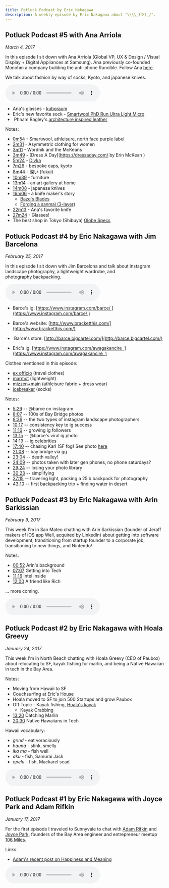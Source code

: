 ```yaml
---
title: Potluck Podcast by Eric Nakagawa
description: A weekly episode by Eric Nakagawa about ¯\\\\_(ツ)_/¯.
---
```


<style>
	audio::-internal-media-controls-download-button {
	    display:none;
	}

	audio::-webkit-media-controls-enclosure {
	    overflow:hidden;
	}

	audio::-webkit-media-controls-panel {
	    width: calc(100% + 30px); /* Adjust as needed */
	}
</style>

## Potluck Podcast #5 with Ana Arriola ##
_March 4, 2017_

In this episode I sit down with Ana Arriola (Global VP, UX & Design / Visual Display + Digital Appliances at Samsung). Ana previously co-founded Monohm a company building the anti-phone Runcible. Follow Ana [here](https://twitter.com/arriola ).

We talk about fashion by way of socks, Kyoto, and japanese knives.

<audio id="1c1543f3c80668875ee18e83896c8743b24e547b.mp3" ontimeupdate="updateOffset('1c1543f3c80668875ee18e83896c8743b24e547b.mp3')" controls >
	<source src="http://podswell.com/redirect/podswell/sha/1c1543f3c80668875ee18e83896c8743b24e547b.mp3?name=potluck"
	type="audio/mp3" />
</audio>

* Ana's glasses - [kuboraum](https://www.instagram.com/kuboraum/)
* Eric's new favorite sock - [Smartwool PhD Run Ultra Light Micro](http://www.smartwool.com/shop/mens-phd-run-ultra-light-micro-socks-sw0sw148)
*  Phnam Bagley's [architecture inspired leather](https://www.instagram.com/eternalluxe/)

Notes:

* <a href="#" onClick="jumpStr('1c1543f3c80668875ee18e83896c8743b24e547b.mp3', '0:54')">0m54</a> - Smartwool, athleisure, north face purple label 
* <a href="#" onClick="jumpStr('1c1543f3c80668875ee18e83896c8743b24e547b.mp3', '2:31')">2m31</a> - Asymmetric clothing for women 
* <a href="#" onClick="jumpStr('1c1543f3c80668875ee18e83896c8743b24e547b.mp3', '3:11')">3m11</a> - Wordnik and the McKeans 
* <a href="#" onClick="jumpStr('1c1543f3c80668875ee18e83896c8743b24e547b.mp3', '3:49')">3m49</a> - [Dress A Day](https://dressaday.com/ by Erin McKean )
* <a href="#" onClick="jumpStr('1c1543f3c80668875ee18e83896c8743b24e547b.mp3', '5:24')">5m24</a> - [Divka](https://www.instagram.com/divkanet/)
* <a href="#" onClick="jumpStr('1c1543f3c80668875ee18e83896c8743b24e547b.mp3', '7:26')">7m26</a> - bespoke caps, kyoto 
* <a href="#" onClick="jumpStr('1c1543f3c80668875ee18e83896c8743b24e547b.mp3', '8:44')">8m44</a> - 深い (fukui) 
* <a href="#" onClick="jumpStr('1c1543f3c80668875ee18e83896c8743b24e547b.mp3', '10:39')">10m39</a> - furniture 
* <a href="#" onClick="jumpStr('1c1543f3c80668875ee18e83896c8743b24e547b.mp3', '13:14')">13m14</a> - an art gallery at home 
* <a href="#" onClick="jumpStr('1c1543f3c80668875ee18e83896c8743b24e547b.mp3', '14:08')">14m08</a> - japanese knives
* <a href="#" onClick="jumpStr('1c1543f3c80668875ee18e83896c8743b24e547b.mp3', '16:06')">16m06</a> - a knife maker's story
	* [Baze's Blades](https://www.instagram.com/bazesblades/) 
	* [Forging a sanmai (3-layer)](https://www.instagram.com/p/BGrLCBhMZvP/?taken-by=bazesblades)
* <a href="#" onClick="jumpStr('1c1543f3c80668875ee18e83896c8743b24e547b.mp3', '22m13')">22m13</a> - Ana's favorite knife
* <a href="#" onClick="jumpStr('1c1543f3c80668875ee18e83896c8743b24e547b.mp3', '27m24')">27m24</a> - Glasses!
* The best shop in Tokyo (Shibuya) [Globe Specs](http://www.globespecs.co.jp/)

## Potluck Podcast #4 by Eric Nakagawa with Jim Barcelona ##
_February 25, 2017_

In this episode I sit down with Jim Barcelona and talk about instagram landscape photography, a lightweight wardrobe, and photography backpacking.

<audio id="fd06c6bd6b1bb6f16d46ad96fdfb92e4e4ae3201.mp3" ontimeupdate="updateOffset('fd06c6bd6b1bb6f16d46ad96fdfb92e4e4ae3201.mp3')" controls >
	<source src="http://podswell.com/redirect/podswell/sha/fd06c6bd6b1bb6f16d46ad96fdfb92e4e4ae3201.mp3?name=potluck"
	type="audio/mp3" />
</audio>

* Barce's ig: [https://www.instagram.com/barce/ ](https://www.instagram.com/barce/ )
* Barce's website: [http://www.bracketthis.com/](http://www.bracketthis.com/)
*  Barce's store: [http://barce.bigcartel.com/](http://barce.bigcartel.com/)

* Eric's ig: [https://www.instagram.com/awagakancire  ](https://www.instagram.com/awagakancire  )

Clothes mentioned in this episode:
* [ex officio](https://exofficio.com/) (travel clothes) 
* [marmot](http://marmot.com/) (lightweight)
* [mizzen+main](https://www.mizzenandmain.com) (athleisure fabric + dress wear)
* [icebreaker](http://www.icebreaker.com/en/mens-socks ) (socks)

Notes:

* <a href="#" onClick="jumpStr('fd06c6bd6b1bb6f16d46ad96fdfb92e4e4ae3201.mp3', '5:29')">5:29</a> -- @barce on instagram 
* <a href="#" onClick="jumpStr('fd06c6bd6b1bb6f16d46ad96fdfb92e4e4ae3201.mp3', '8:07')">8:07</a> -- 100s of Bay Bridge photos
* <a href="#" onClick="jumpStr('fd06c6bd6b1bb6f16d46ad96fdfb92e4e4ae3201.mp3', '8:36')">8:36</a> -- the two types of instagram landscape photographers 
* <a href="#" onClick="jumpStr('fd06c6bd6b1bb6f16d46ad96fdfb92e4e4ae3201.mp3', '10:17')">10:17</a> -- consistency key to ig success 
* <a href="#" onClick="jumpStr('fd06c6bd6b1bb6f16d46ad96fdfb92e4e4ae3201.mp3', '11:16')">11:16</a> -- growing ig followers 
* <a href="#" onClick="jumpStr('fd06c6bd6b1bb6f16d46ad96fdfb92e4e4ae3201.mp3', '13:15')">13:15</a> -- @barce's viral ig photo 
* <a href="#" onClick="jumpStr('fd06c6bd6b1bb6f16d46ad96fdfb92e4e4ae3201.mp3', '14:19')">14:19</a> -- ig celebrities 
* <a href="#" onClick="jumpStr('fd06c6bd6b1bb6f16d46ad96fdfb92e4e4ae3201.mp3', '17:40')">17:40</a> -- chasing Karl (SF fog) See photo [here](http://barce.bigcartel.com/product/the-bridge-in-fog )
* <a href="#" onClick="jumpStr('fd06c6bd6b1bb6f16d46ad96fdfb92e4e4ae3201.mp3', '21:08')">21:08</a> -- bay bridge via gg 
* <a href="#" onClick="jumpStr('fd06c6bd6b1bb6f16d46ad96fdfb92e4e4ae3201.mp3', '23:04')">23:04</a> -- death valley! 
* <a href="#" onClick="jumpStr('fd06c6bd6b1bb6f16d46ad96fdfb92e4e4ae3201.mp3', '24:09')">24:09</a> -- photos taken with later gen phones, no phone saturdays? 
* <a href="#" onClick="jumpStr('fd06c6bd6b1bb6f16d46ad96fdfb92e4e4ae3201.mp3', '29:24')">29:24</a> -- losing your photo library 
* <a href="#" onClick="jumpStr('fd06c6bd6b1bb6f16d46ad96fdfb92e4e4ae3201.mp3', '30:23')">30:23</a> -- simplifying 
* <a href="#" onClick="jumpStr('fd06c6bd6b1bb6f16d46ad96fdfb92e4e4ae3201.mp3', '37:15')">37:15</a> -- traveling light, packing a 25lb backpack for photography 
* <a href="#" onClick="jumpStr('fd06c6bd6b1bb6f16d46ad96fdfb92e4e4ae3201.mp3', '43:10')">43:10</a> -- first backpacking trip + finding water in desert

## Potluck Podcast #3 by Eric Nakagawa with Arin Sarkissian ##
_February 9, 2017_

This week I'm in San Mateo chatting with Arin Sarkissian (founder of Jeraff makers of iOS app Well, acquired by LinkedIn) about getting into software development, transitioning from startup founder to a corporate job, transitioning to new things, and Nintendo!

Notes:

* <a href="#" onClick="jumpStr('f05db2174f60f6bd9a9cb73bc9488427803fc54d.mp3', '00:52')">00:52</a> Arin's background
* <a href="#" onClick="jumpStr('f05db2174f60f6bd9a9cb73bc9488427803fc54d.mp3', '07:07')">07:07</a> Getting into Tech
* <a href="#" onClick="jumpStr('f05db2174f60f6bd9a9cb73bc9488427803fc54d.mp3', '11:16')">11:16</a> Intel inside
* <a href="#" onClick="jumpStr('f05db2174f60f6bd9a9cb73bc9488427803fc54d.mp3', '12:00')">12:00</a> A friend like Rich

... more coming.

<audio class="player" id="f05db2174f60f6bd9a9cb73bc9488427803fc54d.mp3" ontimeupdate="updateOffset('f05db2174f60f6bd9a9cb73bc9488427803fc54d.mp3')" controls>
	<source src="http://feed.potluckpodcast.com/redirect/potluck/sha/f05db2174f60f6bd9a9cb73bc9488427803fc54d.mp3"
	        type="audio/mp3"
	         />
	Your browser does not implement html5 audio.
</audio>



## Potluck Podcast #2 by Eric Nakagawa with Hoala Greevy ##
_January 24, 2017_

This week I'm in North Beach chatting with Hoala Greevy (CEO of Paubox) about relocating to SF, kayak fishing for marlin, and being a Native Hawaiian in tech in the Bay Area.

Notes:

* Moving from Hawaii to SF
* Couchsurfing at Eric's House
* Hoala moved to SF to join 500 Startups and grow Paubox
* Off Topic - Kayak fishing, [Hoala's kayak](http://www.austinkayak.com/products/22193/Ocean-Kayak-Trident-13-Angler-Kayak-2017.html)
	* Kayak Crabbing
* <a href="#" onClick="jumpStr('a54f4cd217a93f37715f8a68f1f88c3af0bd25cc.mp3', '13:20')">13:20</a> Catching Marlin
* <a href="#" onClick="jumpStr('a54f4cd217a93f37715f8a68f1f88c3af0bd25cc.mp3', '20:30')">20:30</a> Native Hawaiians in Tech

Hawaii vocabulary:

* _grind_ - eat voraciously
* _hauna_ - stink, smelly
* _ika ma_ - fish well
* _aku_ - fish, Samurai Jack
* _opelu_ - fish, Mackarel scad

<audio class="player" id="a54f4cd217a93f37715f8a68f1f88c3af0bd25cc.mp3" ontimeupdate="updateOffset('a54f4cd217a93f37715f8a68f1f88c3af0bd25cc.mp3')" controls>
	<source src="http://feed.potluckpodcast.com/redirect/potluck/sha/a54f4cd217a93f37715f8a68f1f88c3af0bd25cc.mp3"
	        type="audio/mp3"
	         />
	Your browser does not implement html5 audio.
</audio>

## Potluck Podcast #1 by Eric Nakagawa with Joyce Park and Adam Rifkin ##
_January 17, 2017_

For the first episode I traveled to Sunnyvale to chat with [Adam Rifkin](http://twitter.com/ifindkarma) and [Joyce Park](http://twitter.com/troutgirl), founders of the Bay Area engineer and entrepreneur meetup [106 Miles](https://www.meetup.com/106miles/).

Links:

* [Adam's recent post on Happiness and Meaning](https://medium.com/@ifindkarma/panda-notes-on-happiness-and-meaning-394b074a0742#.8oe2yh65x)

<audio class="player" id="1bb9746929110b675b8bdaa2c466bd18b2d82b57.mp3" ontimeupdate="updateOffset('1bb9746929110b675b8bdaa2c466bd18b2d82b57.mp3')" controls>
	<source src="http://feed.potluckpodcast.com/redirect/potluck/sha/1bb9746929110b675b8bdaa2c466bd18b2d82b57.mp3"
	        type="audio/mp3"
	         />
	Your browser does not implement html5 audio.
</audio>
	
<script>
  (function(i,s,o,g,r,a,m){i['GoogleAnalyticsObject']=r;i[r]=i[r]||function(){
  (i[r].q=i[r].q||[]).push(arguments)},i[r].l=1*new Date();a=s.createElement(o),
  m=s.getElementsByTagName(o)[0];a.async=1;a.src=g;m.parentNode.insertBefore(a,m)
  })(window,document,'script','https://www.google-analytics.com/analytics.js','ga');

  ga('create', 'UA-84166-38', 'auto');
  ga('send', 'pageview');

</script>